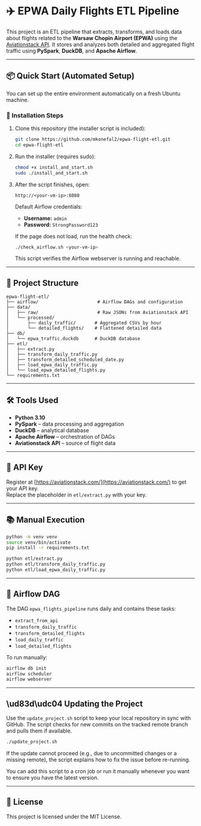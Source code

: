 # ✈️ EPWA Daily Flights ETL Pipeline

This project is an ETL pipeline that extracts, transforms, and loads data about flights related to the **Warsaw Chopin Airport (EPWA)** using the [Aviationstack API](https://aviationstack.com/). It stores and analyzes both detailed and aggregated flight traffic using **PySpark**, **DuckDB**, and **Apache Airflow**.

---

## 📦 Quick Start (Automated Setup)

You can set up the entire environment automatically on a fresh Ubuntu machine.

### 🔧 Installation Steps

1. Clone this repository (the installer script is included):
   ```bash
   git clone https://github.com/mkonefal2/epwa-flight-etl.git
   cd epwa-flight-etl
   ```

2. Run the installer (requires sudo):
   ```bash
   chmod +x install_and_start.sh
   sudo ./install_and_start.sh
   ```

3. After the script finishes, open:
   ```
   http://<your-vm-ip>:8080
   ```

   Default Airflow credentials:
   - **Username:** `admin`
   - **Password:** `StrongPassword123`

   If the page does not load, run the health check:
   ```bash
   ./check_airflow.sh <your-vm-ip>
   ```
   This script verifies the Airflow webserver is running and reachable.

---

## 📁 Project Structure

```
epwa-flight-etl/
├── airflow/                      # Airflow DAGs and configuration
├── data/
│   ├── raw/                      # Raw JSONs from Aviationstack API
│   └── processed/
│       ├── daily_traffic/       # Aggregated CSVs by hour
│       └── detailed_flights/    # Flattened detailed data
├── db/
│   └── epwa_traffic.duckdb      # DuckDB database
├── etl/
│   ├── extract.py
│   ├── transform_daily_traffic.py
│   ├── transform_detailed_scheduled_date.py
│   ├── load_epwa_daily_traffic.py
│   └── load_epwa_detailed_flights.py
└── requirements.txt
```

---

## 🛠️ Tools Used

- **Python 3.10**
- **PySpark** – data processing and aggregation
- **DuckDB** – analytical database
- **Apache Airflow** – orchestration of DAGs
- **Aviationstack API** – source of flight data

---

## 🔐 API Key

Register at [https://aviationstack.com/](https://aviationstack.com/) to get your API key.  
Replace the placeholder in `etl/extract.py` with your key.

---

## 📚 Manual Execution

```bash
python -m venv venv
source venv/bin/activate
pip install -r requirements.txt

python etl/extract.py
python etl/transform_daily_traffic.py
python etl/load_epwa_daily_traffic.py
```

---

## 🧪 Airflow DAG

The DAG `epwa_flights_pipeline` runs daily and contains these tasks:

- `extract_from_api`
- `transform_daily_traffic`
- `transform_detailed_flights`
- `load_daily_traffic`
- `load_detailed_flights`

To run manually:
```bash
airflow db init
airflow scheduler
airflow webserver
```


---

## \ud83d\udc04 Updating the Project

Use the `update_project.sh` script to keep your local repository in sync with GitHub. The script checks for new commits on the tracked remote branch and pulls them if available.

```bash
./update_project.sh
```

If the update cannot proceed (e.g., due to uncommitted changes or a missing remote),
the script explains how to fix the issue before re-running.

You can add this script to a cron job or run it manually whenever you want to ensure you have the latest version.

---

## 📄 License

This project is licensed under the MIT License.

